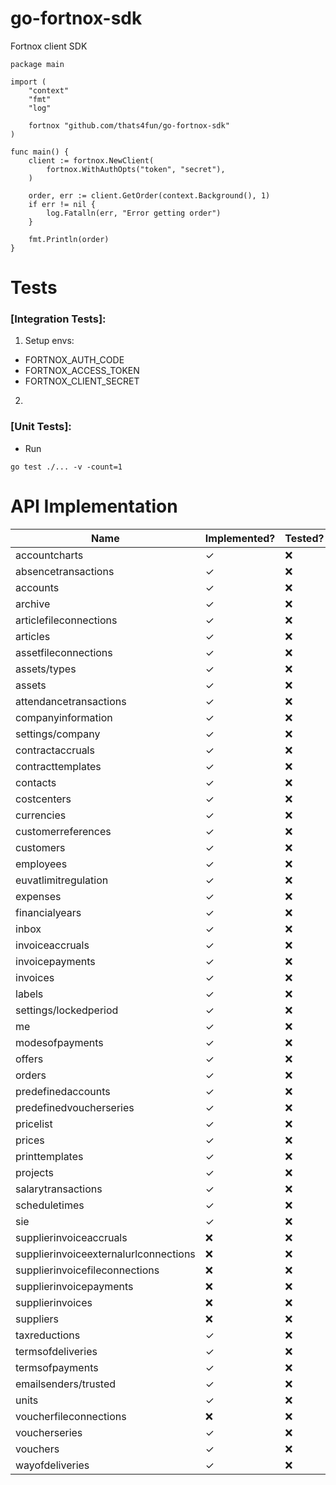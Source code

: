# go-fortnox-sdk

Fortnox client SDK

```
package main

import (
	"context"
	"fmt"
	"log"

	fortnox "github.com/thats4fun/go-fortnox-sdk"
)

func main() {
	client := fortnox.NewClient(
		fortnox.WithAuthOpts("token", "secret"),
	)

	order, err := client.GetOrder(context.Background(), 1)
	if err != nil {
		log.Fatalln(err, "Error getting order")
	}

	fmt.Println(order)
}

```

# Tests

### [Integration Tests]:

1. Setup envs:

- FORTNOX_AUTH_CODE
- FORTNOX_ACCESS_TOKEN
- FORTNOX_CLIENT_SECRET

2.

### [Unit Tests]:

- Run

```
go test ./... -v -count=1
```

# API Implementation

| Name                           | Implemented? | Tested?   | 
|--------------------------------|-------|-----------| 
| accountcharts                  | ✓     | ❌         |  
| absencetransactions            | ✓     | ❌         |   
| accounts                       | ✓     | ❌         |  
| archive                        | ✓     | ❌         |  
| articlefileconnections         | ✓     | ❌         |  
| articles                       | ✓     | ❌         |  
| assetfileconnections           | ✓     | ❌         |  
| assets/types                   | ✓     | ❌         |  
| assets                         | ✓     | ❌         |  
| attendancetransactions         | ✓     | ❌         |  
| companyinformation             | ✓     | ❌         |  
| settings/company               | ✓     | ❌         |  
| contractaccruals               | ✓     | ❌         |  
| contracttemplates              | ✓     | ❌         |  
| contacts                       | ✓     | ❌         |  
| costcenters                    | ✓     | ❌         |  
| currencies                     | ✓     | ❌         |  
| customerreferences             | ✓     | ❌         |  
| customers                      | ✓     | ❌         |  
| employees                      | ✓     | ❌         |  
| euvatlimitregulation           | ✓     | ❌         |  
| expenses                       | ✓     | ❌         |  
| financialyears                 | ✓     | ❌         |  
| inbox                          | ✓     | ❌         |  
| invoiceaccruals                | ✓     | ❌         |  
| invoicepayments                | ✓     | ❌         |  
| invoices                       | ✓     | ❌         |  
| labels                         | ✓     | ❌         |  
| settings/lockedperiod          | ✓     | ❌         |  
| me                             | ✓     | ❌         |  
| modesofpayments                | ✓     | ❌         |  
| offers                         | ✓     | ❌         |  
| orders                         | ✓     | ❌         |  
| predefinedaccounts             | ✓     | ❌         |  
| predefinedvoucherseries        | ✓     | ❌         |  
| pricelist                      | ✓     | ❌         |  
| prices                         | ✓     | ❌         |  
| printtemplates                 | ✓     | ❌         |  
| projects                       | ✓     | ❌         |  
| salarytransactions             | ✓     | ❌         |  
| scheduletimes                  | ✓      | ❌         |  
| sie                            | ✓      | ❌         |  
| supplierinvoiceaccruals        | ❌     | ❌         |  
| supplierinvoiceexternalurlconnections | ❌     | ❌         |  
| supplierinvoicefileconnections | ❌     | ❌         |  
| supplierinvoicepayments        | ❌     | ❌         |  
| supplierinvoices               | ❌     | ❌         |  
| suppliers                      | ❌     | ❌         |  
| taxreductions                  | ✓      | ❌         |  
| termsofdeliveries              | ✓      | ❌         |  
| termsofpayments                | ✓      | ❌         |  
| emailsenders/trusted           | ✓      | ❌         |  
| units                          | ✓     | ❌         |  
| voucherfileconnections         | ❌     | ❌         |  
| voucherseries                  | ✓     | ❌         |  
| vouchers                       | ✓      | ❌         |  
| wayofdeliveries                | ✓     | ❌         |  
